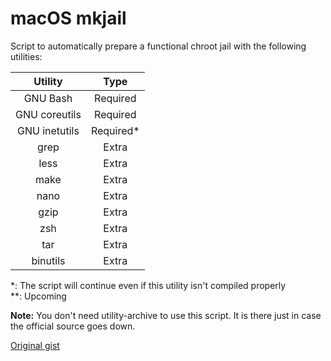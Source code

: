 # macOS mkjail
Script to automatically prepare a functional chroot jail with the following utilities:

| Utility       | Type       |
|:-------------:|:----------:|
| GNU Bash      | Required   |
| GNU coreutils | Required   |
| GNU inetutils | Required\* |
| grep          | Extra      |
| less          | Extra      |
| make          | Extra      |
| nano          | Extra      |
| gzip          | Extra      |
| zsh           | Extra      |
| tar           | Extra      |
| binutils      | Extra      |

\*: The script will continue even if this utility isn't compiled properly  
\*\*: Upcoming  

**Note:** You don't need utility-archive to use this script. It is there just in case the official source goes down.
  
[Original gist](https://gist.github.com/pixelomer/f29eedb34368bec62df545c05db706b4)
